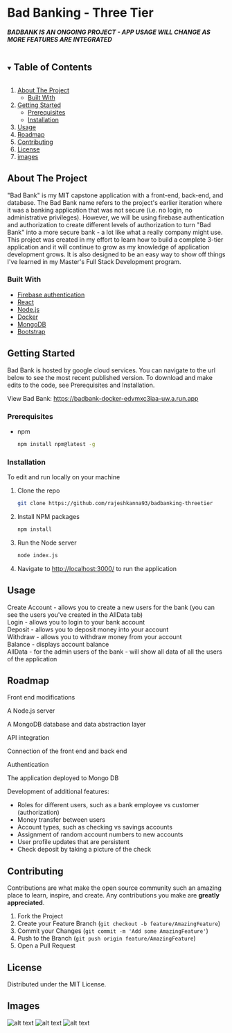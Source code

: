 # Bad Banking - Three Tier

***BADBANK IS AN ONGOING PROJECT - APP USAGE WILL CHANGE AS MORE FEATURES ARE INTEGRATED***
<br />
<!-- TABLE OF CONTENTS -->
<details open="open">
  <summary><h2 style="display: inline-block">Table of Contents</h2></summary>
  <ol>
    <li>
      <a href="#about-the-project">About The Project</a>
      <ul>
        <li><a href="#built-with">Built With</a></li>
      </ul>
    </li>
    <li>
      <a href="#getting-started">Getting Started</a>
      <ul>
        <li><a href="#prerequisites">Prerequisites</a></li>
        <li><a href="#installation">Installation</a></li>
      </ul>
    </li>
    <li><a href="#usage">Usage</a></li>
    <li><a href="#roadmap">Roadmap</a></li>
    <li><a href="#contributing">Contributing</a></li>
    <li><a href="#license">License</a></li>
    <li><a href="#images">images</a></li>
  </ol>
</details>



<!-- ABOUT THE PROJECT -->
## About The Project
"Bad Bank" is my MIT capstone application with a front-end, back-end, and database. The Bad Bank name refers to the project's earlier iteration where it was a banking application that was not secure (i.e. no login, no administrative privileges). However, we will be using firebase authentication and authorization to create different levels of authorization to turn "Bad Bank" into a more secure bank - a lot like what a really company might use. This project was created in my effort to learn how to build a complete 3-tier application and it will continue to grow as my knowledge of application development grows. It is also designed to be an easy way to show off things I've learned in my Master's Full Stack Development program. 
<!-- [![Product Name Screen Shot][product-screenshot]](https://example.com) -->


### Built With
* [Firebase authentication](https://firebase.google.com/)
* [React](https://reactjs.org/)
* [Node.js](https://nodejs.org/en/)
* [Docker](https://www.docker.com/)
* [MongoDB](https://www.mongodb.com/)
* [Bootstrap](https://getbootstrap.com/)



<!-- GETTING STARTED -->
## Getting Started

Bad Bank is hosted by google cloud services. You can navigate to the url below to see the most recent published version. To download and make edits to the code, see Prerequisites and Installation.

View Bad Bank: https://badbank-docker-edvmxc3iaa-uw.a.run.app

### Prerequisites


* npm
  ```sh
  npm install npm@latest -g
  ```


### Installation
To edit and run locally on your machine

1. Clone the repo
   ```sh
   git clone https://github.com/rajeshkanna93/badbanking-threetier
   ```
2. Install NPM packages
   ```sh
   npm install
   ```
3. Run the Node server
   ```sh
   node index.js
   ```
4. Navigate to [http://localhost:3000/](http://localhost:3000/) to run the application


<!-- USAGE EXAMPLES -->
## Usage
Create Account - allows you to create a new users for the bank (you can see the users you've created in the AllData tab) <br />
Login - allows you to login to your bank account <br />
Deposit - allows you to deposit money into your account <br />
Withdraw - allows you to withdraw money from your account <br />
Balance - displays account balance <br />
AllData - for the admin users of the bank - will show all data of all the users of the application <br />
<!--
Use this space to show useful examples of how a project can be used. Additional screenshots, code examples and demos work well in this space. You may also link to more resources.

_For more examples, please refer to the [Documentation](https://example.com)_
-->


<!-- ROADMAP -->
## Roadmap

Front end modifications

A Node.js server 

A MongoDB database and data abstraction layer

API integration

Connection of the front end and back end

Authentication 

The application deployed to Mongo DB

Development of additional features:
* Roles for different users, such as a bank employee vs customer (authorization)
* Money transfer between users
* Account types, such as checking vs savings accounts
* Assignment of random account numbers to new accounts
* User profile updates that are persistent
* Check deposit by taking a picture of the check

<!-- CONTRIBUTING -->
## Contributing

Contributions are what make the open source community such an amazing place to learn, inspire, and create. Any contributions you make are **greatly appreciated**.

1. Fork the Project
2. Create your Feature Branch (`git checkout -b feature/AmazingFeature`)
3. Commit your Changes (`git commit -m 'Add some AmazingFeature'`)
4. Push to the Branch (`git push origin feature/AmazingFeature`)
5. Open a Pull Request



<!-- LICENSE -->
## License

Distributed under the MIT License. 

## Images

![alt text](https://rajeshkanna93.github.io/images/bb1.png?raw=true)
![alt text](https://rajeshkanna93.github.io/images/bb2.png?raw=true)
![alt text](https://rajeshkanna93.github.io/images/bb3.png?raw=true)